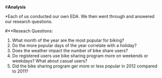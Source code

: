 #**Analysis**

*Each of us conducted our own EDA. We then went through and answered our research questions. 

#**Reseach Questions: 
1. What month of the year are the most popular for biking?
2. Do the more popular days of the year correlate with a holiday?
3. Does the weather impact the number of bike share users?
4. Do registered users use bike sharing program more on weekends or weekdays? What about casual users? 
5. Did the bike sharing program ger more or less popular in 2012 compared to 2011?